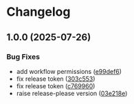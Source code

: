 # Changelog

## 1.0.0 (2025-07-26)


### Bug Fixes

* add workflow permissions ([e99def6](https://github.com/gigigig/bedrock-docker-gotify/commit/e99def66daecd5df9bc363c2ba0f8a7f789bfb68))
* fix release token ([303c553](https://github.com/gigigig/bedrock-docker-gotify/commit/303c5537c108b116cd6a6a246b3304537d9c0f68))
* fix release token ([c769960](https://github.com/gigigig/bedrock-docker-gotify/commit/c769960e052e5bd6534ad209a876258645b869f0))
* raise release-please version ([03e218e](https://github.com/gigigig/bedrock-docker-gotify/commit/03e218ea59ac148ec6ac8c54388748aba6a80cc0))
